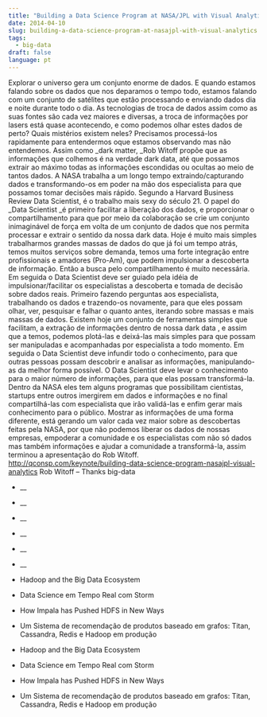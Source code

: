 ```yaml
---
title: "Building a Data Science Program at NASA/JPL with Visual Analytics"
date: 2014-04-10
slug: building-a-data-science-program-at-nasajpl-with-visual-analytics
tags:
  - big-data
draft: false
language: pt
---
```


Explorar o universo gera um conjunto enorme de dados. E quando estamos falando sobre os dados que nos deparamos o tempo todo, estamos falando com um conjunto de satélites que estão processando e enviando dados dia e noite durante todo o dia.
As tecnologias de troca de dados assim como as suas fontes são cada vez maiores e diversas, a troca de informações por lasers está quase acontecendo, e como podemos olhar estes dados de perto? Quais mistérios existem neles? Precisamos processá-los rapidamente para entendermos oque estamos observando mas não entendemos.
Assim como _dark matter, _Rob Witoff propõe que as informações que colhemos é na verdade dark data, até que possamos extrair ao máximo todas as informações escondidas ou ocultas ao meio de tantos dados.
A NASA trabalha a um longo tempo extraindo/capturando dados e transformando-os em poder na mão dos especialista para que possamos tomar decisões mais rápido.
Segundo a Harvard Business Review Data Scientist, é o trabalho mais sexy do século 21. O papel do _Data Scientist _é primeiro facilitar a liberação dos dados, e proporcionar o compartilhamento para que por meio da colaboração se crie um conjunto inimaginável de força em volta de um conjunto de dados que nos permita processar e extrair o sentido da nossa dark data.
Hoje é muito mais simples trabalharmos grandes massas de dados do que já foi um tempo atrás, temos muitos serviços sobre demanda, temos uma forte integração entre profissionais e amadores (Pro-Am), que podem impulsionar a descoberta de informação. Então a busca pelo compartilhamento é muito necessária.
Em seguida o Data Scientist deve ser guiado pela idéia de impulsionar/facilitar os especialistas a descoberta e tomada de decisão sobre dados reais. Primeiro fazendo perguntas aos especialista, trabalhando os dados e trazendo-os novamente, para que eles possam olhar, ver, pesquisar e falhar o quanto antes, iterando sobre massas e mais massas de dados.
Existem hoje um conjunto de ferramentas simples que facilitam, a extração de informações dentro de nossa dark data , e assim que a temos, podemos plotá-las e deixá-las mais simples para que possam ser manipuladas e acompanhadas por especialista a todo momento.
Em seguida o Data Scientist deve infundir todo o conhecimento, para que outras pessoas possam descobrir e analisar as informações, manipulando-as da melhor forma possível.
O Data Scientist deve levar o conhecimento para o maior número de informações, para que elas possam transformá-la. Dentro da NASA eles tem alguns programas que possibilitam cientistas, startups entre outros imergirem em dados e informações e no final compartilhá-las com especialista que irão validá-las e enfim gerar mais conhecimento para o público.
Mostrar as informações de uma forma diferente, está gerando um valor cada vez maior sobre as descobertas feitas pela NASA, por que não podemos liberar os dados de nossas empresas, empoderar a comunidade e os especialistas com não só dados mas também informações e ajudar a comunidade a transformá-la, assim terminou a apresentação do Rob Witoff.
http://qconsp.com/keynote/building-data-science-program-nasajpl-visual-analytics
Rob Witoff – Thanks
big-data
- __
- __
- __
- __
- __
- __

- Hadoop and the Big Data Ecosystem
- Data Science em Tempo Real com Storm
- How Impala has Pushed HDFS in New Ways
- Um Sistema de recomendação de produtos baseado em grafos: Titan, Cassandra, Redis e Hadoop em produção

- Hadoop and the Big Data Ecosystem
- Data Science em Tempo Real com Storm
- How Impala has Pushed HDFS in New Ways
- Um Sistema de recomendação de produtos baseado em grafos: Titan, Cassandra, Redis e Hadoop em produção